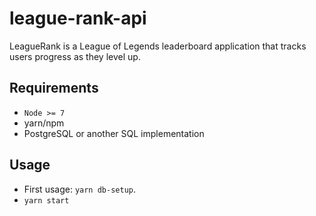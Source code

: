# league-rank-api

LeagueRank is a League of Legends leaderboard application that tracks users progress as they level up.

## Requirements

- `Node >= 7`
- yarn/npm
- PostgreSQL or another SQL implementation

## Usage

- First usage: `yarn db-setup`.
- `yarn start`

